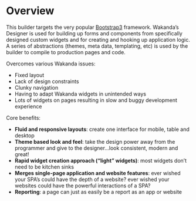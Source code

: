 Overview
========

This builder targets the very popular [Bootstrap3] framework. Wakanda’s
Designer is used for building up forms and components from specifically
designed custom widgets and for creating and hooking up application
logic. A series of abstractions (themes, meta data, templating, etc) is
used by the builder to compile to production pages and code.

Overcomes various Wakanda issues:

-   Fixed layout
-   Lack of design constraints
-   Clunky navigation
-   Having to adapt Wakanda widgets in unintended ways
-   Lots of widgets on pages resulting in slow and buggy development
    experience

Core benefits:

-   **Fluid and responsive layouts**: create one interface for mobile,
    table and desktop
-   **Theme based look and feel**: take the design power away from the
    programmer and give to the designer…look consistent, modern and
    great!
-   **Rapid widget creation approach (“light” widgets)**: most widgets
    don’t need to be kitchen sinks
-   **Merges single-page application and website features**: ever wished
    your SPA’s could have the depth of a website? ever wished your
    websites could have the powerful interactions of a SPA?
-   **Reporting**: a page can just as easily be a report as an app or
    website

  [Bootstrap3]: http://getbootstrap.com/